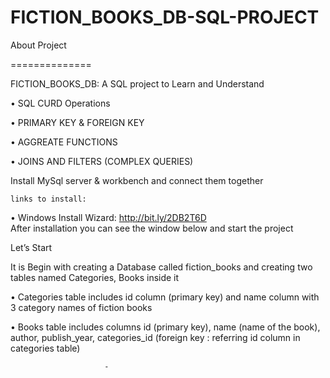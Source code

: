 # FICTION_BOOKS_DB-SQL-PROJECT

About Project

==============

FICTION_BOOKS_DB: A  SQL project to Learn and Understand 

•	SQL CURD Operations 

•	PRIMARY KEY & FOREIGN KEY

•	AGGREATE FUNCTIONS

•	JOINS AND FILTERS (COMPLEX QUERIES)

Install MySql server & workbench and connect them together


	
	
	links to install:
•	Windows Install Wizard: http://bit.ly/2DB2T6D   
	After installation you can see the window below and start the project

 
 Let’s Start


It is Begin with creating a  Database called fiction_books and creating two tables named Categories, Books inside it 

•	Categories table includes id column (primary key) and name column with 3 category names of fiction books

•	Books table includes columns id (primary key), name (name of the book), author, publish_year, categories_id (foreign key : referring id column in  categories table)

 





                         -
    
